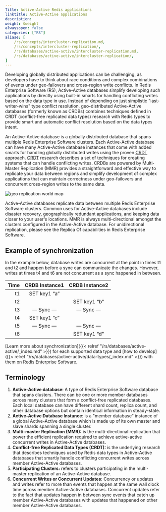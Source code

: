 ```yaml
---
Title: Active-Active Redis applications
linktitle: Active-Active applications
description:
weight: $weight
alwaysopen: false
categories: ["RS"]
aliase: [
    /rs/concepts/intercluster-replication.md,
    /rs/concepts/intercluster-replication/,
    /rs/databases/active-active/intercluster-replication.md,
    /rs/databases/active-active/intercluster-replication/,
]
---
```

Developing globally distributed applications can be challenging, as
developers have to think about race conditions and complex combinations
of events under geo-failovers and cross-region write conflicts. In Redis Enterprise Software (RS), Active-Active databases
simplify developing such applications by directly using built-in smarts
for handling conflicting writes based on the data type in use. Instead
of depending on just simplistic "last-writer-wins" type conflict
resolution, geo-distributed Active-Active databases (formerly known as CRDBs) combines techniques defined in CRDT
(conflict-free replicated data types) research with Redis types to
provide smart and automatic conflict resolution based on the data types
intent.

An Active-Active database is a globally distributed database that spans multiple Redis
Enterprise Software clusters. Each Active-Active database can have many Active-Active database instances
that come with added smarts for handling globally distributed writes
using the proven
[CRDT](https://en.wikipedia.org/wiki/Conflict-free_replicated_data_type)
approach.
[CRDT](https://en.wikipedia.org/wiki/Conflict-free_replicated_data_type)
research describes a set of techniques for creating systems that can
handle conflicting writes. CRDBs are powered by Multi-Master Replication
(MMR) provides a straightforward and effective way to replicate your
data between regions and simplify development of complex applications
that can maintain correctness under geo-failovers and concurrent
cross-region writes to the same data.

![geo replication world
map](/images/rs/crdbs.png)

Active-Active databases replicate data between multiple Redis Enterprise Software
clusters. Common uses for Active-Active databases include disaster recovery,
geographically redundant applications, and keeping data closer to your
user's locations. MMR is always multi-directional amongst the clusters
configured in the Active-Active database. For unidirectional replication, please see the
Replica Of capabilities in Redis Enterprise Software.

## Example of synchronization

In the example below, database writes are concurrent at the point in
times t1 and t2 and happen before a sync can communicate the changes.
However, writes at times t4 and t6 are not concurrent as a sync happened
in between.

|  **Time** | **CRDB Instance1** | **CRDB Instance2** |
|  ------: | :------: | :------: |
|  t1 | SET key1 “a” |  |
|  t2 |  | SET key1 “b” |
|  t3 | — Sync — | — Sync — |
|  t4 | SET key1 “c” |  |
|  t5 | — Sync — | — Sync — |
|  t6 |  | SET key1 “d” |

[Learn more about
synchronization]({{< relref "/rs/databases/active-active/_index.md" >}}) for
each supported data type and [how to develop]({{< relref "/rs/databases/active-active/data-types/_index.md" >}}) with them on Redis Enterprise Software.

## Terminology

1. **Active-Active database**: A
    type of Redis Enterprise Software database that spans clusters.
    There can be one or more member databases across many clusters that
    form a conflict-free replicated databases. Each local
    database can have different shard count, replica count, and other
    database options but contain identical information in steady-state.
1. **Active-Active Database Instance**: is a "member database" instance of a global Active-Active database
    which is made up of its own master and slave shards spanning a
    single cluster.
1. **Multi-master Replication (MMR):** is the multi-directional
    replication that power the efficient replication required to achieve
    active-active concurrent writes in Active-Active databases.
1. **Conflict-free Replicated Data Types (CRDT):** is the underlying
    research that describes techniques used by Redis data types in Active-Active databases
    that smartly handle conflicting concurrent writes across member
    Active-Active databases.
1. **Participating Clusters:** refers to clusters participating in the
    multi-master replication of an Active-Active database.
1. **Concurrent Writes or Concurrent Updates:** Concurrency or updates
    and writes refer to more than events that happen at the same wall
    clock time across member Active-Active databases. Concurrent updates refer to the fact
    that updates happen in between sync events that catch up member
    Active-Active databases with updates that happened on other member Active-Active databases.
